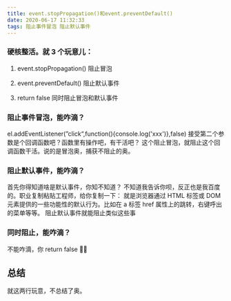 ```yaml
---
title: event.stopPropagation()和event.preventDefault()
date: 2020-06-17 11:32:33
tags: 阻止事件冒泡 阻止默认事件
---
```


### 硬核整活。就 3 个玩意儿：

1. event.stopPropagation() 阻止冒泡

2. event.preventDefault() 阻止默认事件

3. return false 同时阻止冒泡和默认事件

### 阻止事件冒泡，能咋滴？

el.addEventListener(”click“,function(){console.log('xxx')},false) 接受第二个参数是个回调函数吧？函数里有操作吧，有干活吧？
这个阻止冒泡，就阻止这个回调函数干活。说的是冒泡奥，捕获不阻止的奥。

### 阻止默认事件，能咋滴？

首先你得知道啥是默认事件，你知不知道？
不知道我告诉你呗，反正也是我百度的。职业复制粘贴工程师，给你复制一下：
就是浏览器通过 HTML 标签或 DOM 元素提供的一些功能性的默认行为。比如在 a 标签 href 属性上的跳转，右键呼出的菜单等等。
阻止默认事件就能阻止类似这些事

### 同时阻止，能咋滴？

不能咋滴，你 return false 🐂🍺

## 总结

就这两行玩意，不总结了奥。

